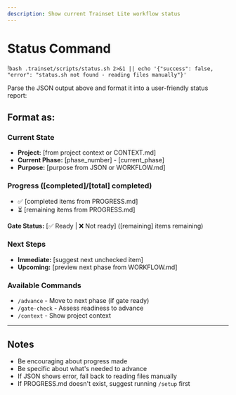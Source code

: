 ```yaml
---
description: Show current Trainset Lite workflow status
---
```


# Status Command

!`bash .trainset/scripts/status.sh 2>&1 || echo '{"success": false, "error": "status.sh not found - reading files manually"}'`

Parse the JSON output above and format it into a user-friendly status report:

## Format as:

### Current State
- **Project:** [from project context or CONTEXT.md]
- **Current Phase:** [phase_number] - [current_phase]
- **Purpose:** [purpose from JSON or WORKFLOW.md]

### Progress ([completed]/[total] completed)
- ✅ [completed items from PROGRESS.md]
- ⏳ [remaining items from PROGRESS.md]

**Gate Status:** [✅ Ready | ❌ Not ready] ([remaining] items remaining)

### Next Steps
- **Immediate:** [suggest next unchecked item]
- **Upcoming:** [preview next phase from WORKFLOW.md]

### Available Commands
- `/advance` - Move to next phase (if gate ready)
- `/gate-check` - Assess readiness to advance
- `/context` - Show project context

---

## Notes

- Be encouraging about progress made
- Be specific about what's needed to advance
- If JSON shows error, fall back to reading files manually
- If PROGRESS.md doesn't exist, suggest running `/setup` first
